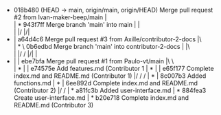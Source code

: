 *   018b480 (HEAD -> main, origin/main, origin/HEAD) Merge pull request #2 from Ivan-maker-beep/main
|\
| *   943f7ff Merge branch 'main' into main
| |\
| |/
|/|
* |   a64d4c6 Merge pull request #3 from Axille/contributor-2-docs
|\ \
| * \   0b6edbd Merge branch 'main' into contributor-2-docs
| |\ \
| |/ /
|/| |
* | |   ebe7bfa Merge pull request #1 from Paulo-vt/main
|\ \ \
| * | | e74575e Add features.md (Contributor 1
| * | | e65f177 Complete index.md and README.md (Contributor 1)
|/ / /
| * | 8c007b3 Added functions.md
| * | 6ee892d Complete index.md and README.md (Contributor 2)
|/ /
| * a81fc3b Added user-interface.md
| * 884fea3 Create user-interface.md
| * b20e718 Complete index.md and README.md (Contributor 3)
